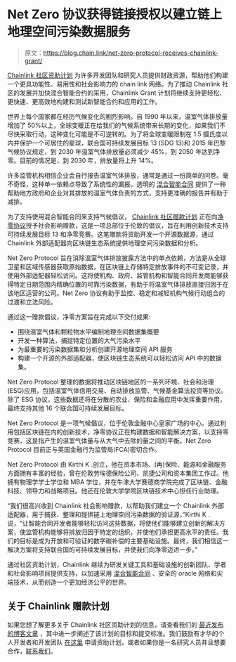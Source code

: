 # Net Zero 协议获得链接授权以建立链上地理空间污染数据服务

> 原文：<https://blog.chain.link/net-zero-protocol-receives-chainlink-grant/>

[Chainlink 社区资助计划](https://chain.link/community/grants) 为许多开发团队和研究人员提供财政资源，帮助他们构建一个更具功能性、易用性和社会影响力的 chain link 网络。为了推动 Chainlink 社区的发展并加快混合智能合约的采用，Chainlink Grant 计划将继续支持更轻松、更快速、更高效地构建和测试新智能合约和应用的工作。

世界上每个国家都在经历气候变化的剧烈影响。自 1990 年以来，温室气体排放量增加了 50%以上，全球变暖正在给我们的气候系统带来长期的变化，如果我们不尽快采取行动，这种变化可能是不可逆转的。为了将全球变暖限制在 1.5 摄氏度以内并保护一个可居住的星球，联合国可持续发展目标 13 (SDG 13)和 2015 年巴黎气候协议规定，到 2030 年温室气体排放量必须减少 45%，到 2050 年达到净零。目前的情况是，到 2030 年，排放量将上升 14%。

许多监管机构相信企业会自行报告温室气体排放，通常是通过一份简单的问卷。毫不奇怪，这种单一依赖点导致了系统性的漏报。透明的 [混合智能合同](https://blog.chain.link/hybrid-smart-contracts-explained/) 提供了一种帮助地方政府和企业对其排放的温室气体负责的方式，支持更准确的报告并有助于减排。

为了支持使用混合智能合同来支持气候倡议， [Chainlink 社区赠款计划](https://blog.chain.link/introducing-the-chainlink-community-grant-program/) 正在向[净零协议](https://www.netzeronow.io/)授予社会影响赠款，这是一项总部位于伦敦的倡议，旨在利用创新技术支持可持续发展目标 13 和净零竞赛。这笔赠款将资助开发一个开源数据源，通过 Chainlink 外部适配器向区块链生态系统提供地理空间污染数据和分析。

Net Zero Protocol 旨在消除温室气体排放披露方法中的单点依赖，方法是从全球卫星和区域传感器获取原始数据，在区块链上存储特定排放事件的不可变记录，并使用外部适配器轻松访问。这将使机构、政府、监管机构和智能合同开发商能够获得特定日期范围内精确位置的可靠污染数据，有助于将温室气体排放直接归因于在该地区运营的公司。Net Zero 协议有助于监控、稳定和减轻机构气候行动组合的过渡和立法风险。

通过这一赠款倡议，净零方案旨在完成以下交付成果:

*   围绕温室气体和颗粒物水平编制地理空间数据集概要
*   开发一种算法，捕捉特定位置的大气污染水平
*   为最重要的污染数据集和分析创建开源地理空间 API 服务
*   构建一个开源的外部适配器，使区块链生态系统可以轻松访问 API 中的数据集。

Net Zero Protocol 整理的数据将推动区块链地区的一系列环境、社会和治理(ESG)应用，包括温室气体信用交易、自动排放监管、气候基金算法投资等协议。除了 ESG 协议，这些数据还将在分散的农业、保险和金融应用中发挥重要作用，最终支持其他 16 个联合国可持续发展目标。

Net Zero Protocol 是一项气候倡议，位于伦敦金融中心皇家广场的中心。通过利用包括区块链在内的创新技术，净零协议正在构建数据和智能解决方案，以支持零竞赛，这是指产生的温室气体量与从大气中去除的量之间的平衡。Net Zero Protocol 目前正与英国金融行为监管局(FCA)密切合作。

Net Zero Protocol 由 Kirthi K .创立，他在资本市场、(再)保险、能源和金融服务方面拥有丰富的经验，曾在伦敦劳埃德保险公司、凯捷公司和资本集团工作过。他拥有物理学学士学位和 MBA 学位，并在牛津大学赛德商学院完成了区块链、金融科技、领导力和战略项目。他还在伦敦大学学院区块链技术中心担任行业助理。

“我们很高兴收到 Chainlink 社会影响赠款，以帮助我们建立一个 Chainlink 外部适配器，用于捕获、整理和提供链上地理空间污染数据的验证源，”Kirthi K .说，“让智能合同开发者能够轻松访问这些数据，将使他们能够建立创新的解决方案，使监管机构能够将排放归因于特定的组织，并使他们承担更高水平的责任。我们的目标是成为开放和可验证的数字碳补偿的主要基础设施。最终，我们相信这一解决方案将支持联合国的可持续发展目标，并使我们向净零迈进一步。”

通过社区资助计划，Chainlink 继续为研发关键工具和基础设施的创新团队、学者和社会影响项目提供支持，以加速采用 [混合智能合同](https://blog.chain.link/hybrid-smart-contracts-explained/) 、安全的 oracle 网络和尖端技术，从而创造一个更加经济公平的世界。

## 关于 Chainlink 赠款计划

如果您想了解更多关于 Chainlink 社区资助计划的信息，请查看我们的 [最近发布的博客文章](https://blog.chain.link/introducing-the-chainlink-community-grant-program/) ，其中进一步阐述了该计划的目标和提交标准。我们鼓励有才华的个人开发者和开发团队 [在这里](https://chainlinkgrants.typeform.com/to/efEbsq) 申请资助计划，或者如果你是一名研究人员并且想要合作，[联系我们](/cdn-cgi/l/email-protection#f4869187919586979cb4979c959d9a989d9a9f98959687da979b99)。